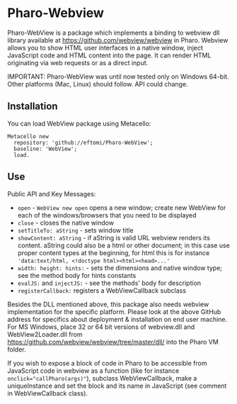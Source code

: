 # Pharo-Webview

Pharo-WebView is a package which implements a binding to webview dll library available at https://github.com/webview/webview in Pharo. Webview allows you to show HTML user interfaces in a native window, inject JavaScript code and HTML content into the page. It can render HTML originating via web requests or as a direct input.

IMPORTANT: Pharo-WebView was until now tested only on Windows 64-bit. Other platforms (Mac, Linux) should follow. API could change.

## Installation
You can load WebView package using Metacello:

```
Metacello new
  repository: 'github://eftomi/Pharo-WebView';
  baseline: 'WebView';
  load.
```

## Use

Public API and Key Messages:
- `open` - `WebView new open` opens a new window; create new WebView for each of the windows/browsers that you need to be displayed  
- `close` - closes the native window 
- `setTitleTo: aString` - sets window title
- `showContent: aString` - if aString is valid URL webview renders its content. aString could also be a html or other document; in this case use proper content types at the beginning, for html this is for instance `'data:text/html, <!doctype html><html><head>...'`
- `width: height: hints:` - sets the dimensions and native window type; see the method body for hints constants
- `evalJS:` and `injectJS:` - see the methods' body for description
- `registerCallback:` registers a WebViewCallback subclass

Besides the DLL mentioned above, this package also needs webview implementation for the specific platform. Please look at the above GitHub address for specifics about deployment & installation on end user machine. For MS Windows, place 32 or 64 bit versions of webview.dll and WebView2Loader.dll from https://github.com/webview/webview/tree/master/dll/ into the Pharo VM folder.

If you wish to expose a block of code in Pharo to be accessible from JavaScript code in webview as a function (like for instance `onclick="callPharo(args)"`), subclass WebViewCallback, make a uniqueInstance and set the block and its name in JavaScript (see comment in WebViewCallback class).
